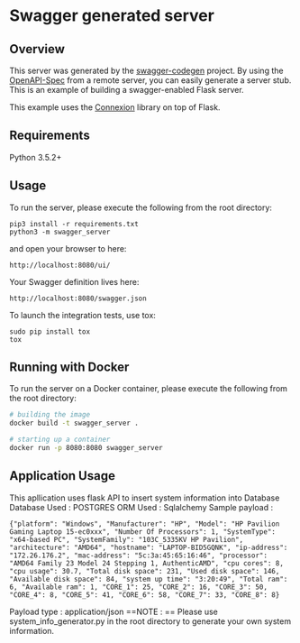 # Swagger generated server

## Overview
This server was generated by the [swagger-codegen](https://github.com/swagger-api/swagger-codegen) project. By using the
[OpenAPI-Spec](https://github.com/swagger-api/swagger-core/wiki) from a remote server, you can easily generate a server stub.  This
is an example of building a swagger-enabled Flask server.

This example uses the [Connexion](https://github.com/zalando/connexion) library on top of Flask.

## Requirements
Python 3.5.2+

## Usage
To run the server, please execute the following from the root directory:

```
pip3 install -r requirements.txt
python3 -m swagger_server
```

and open your browser to here:

```
http://localhost:8080/ui/
```

Your Swagger definition lives here:

```
http://localhost:8080/swagger.json
```

To launch the integration tests, use tox:
```
sudo pip install tox
tox
```

## Running with Docker

To run the server on a Docker container, please execute the following from the root directory:

```bash
# building the image
docker build -t swagger_server .

# starting up a container
docker run -p 8080:8080 swagger_server
```

## Application Usage

This apllication uses flask API to insert system information into Database
Database Used : POSTGRES
ORM Used : Sqlalchemy
Sample payload :
```
{"platform": "Windows", "Manufacturer": "HP", "Model": "HP Pavilion Gaming Laptop 15-ec0xxx", "Number Of Processors": 1, "SystemType": "x64-based PC", "SystemFamily": "103C_5335KV HP Pavilion", "architecture": "AMD64", "hostname": "LAPTOP-BID5GQNK", "ip-address": "172.26.176.2", "mac-address": "5c:3a:45:65:16:46", "processor": "AMD64 Family 23 Model 24 Stepping 1, AuthenticAMD", "cpu cores": 8, "cpu usage": 30.7, "Total disk space": 231, "Used disk space": 146, "Available disk space": 84, "system up time": "3:20:49", "Total ram": 6, "Available ram": 1, "CORE_1": 25, "CORE_2": 16, "CORE_3": 50, "CORE_4": 8, "CORE_5": 41, "CORE_6": 58, "CORE_7": 33, "CORE_8": 8}
```
Payload type : application/json
==NOTE : == Please use system_info_generator.py in the root directory to generate your own system information.